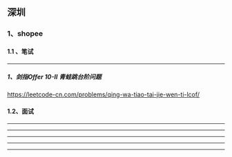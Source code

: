 ## 深圳

### 1、shopee

#### 1.1 、笔试

------

##### 1、剑指Offer 10-II  青蛙跳台阶问题

https://leetcode-cn.com/problems/qing-wa-tiao-tai-jie-wen-ti-lcof/



#### 1.2、面试

-----

-----





-----

-----

-----

